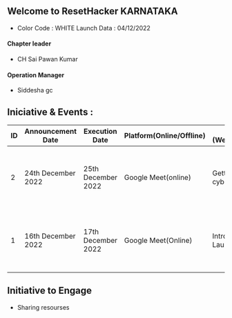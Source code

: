 ## Welcome to ResetHacker KARNATAKA
- Color Code : WHITE
Launch Data : 04/12/2022

#### Chapter leader
- CH Sai Pawan Kumar

#### Operation Manager
- Siddesha gc

## Iniciative & Events :
ID | Announcement Date | Execution Date | Platform(Online/Offline) | Agenda (Webinar/Discussion) | Host | Event Moderator | FeedBack |
|---|---|---|---|---| ---| ---| ---|
| 2 | 24th December 2022 | 25th December 2022 | Google Meet(online) | Getting into cybersecurity |  Vaibhav | Gaurav | Databreach(latest), Wen application concept CORS,SOP,SSRF via DNS, rebinding CVE-2022-4096 author basavaraj) |
| 1 | 16th December 2022 | 17th December 2022 | Google Meet(Online) | Introduction and Launch |  Vaibhav | Gaurav | Introducing ResetHacker, Why we launched chapters, Vision, Get to know each other and discussion | 

## Initiative to Engage

- Sharing resourses








